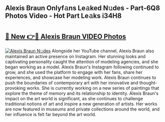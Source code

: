 ## Alexis Braun Onlyf𝚊ns Le𝚊ked N𝚞des - Part-6Q8 Photos Video - Hot Part Le𝚊ks i34H8

# <h2><a href="http://ab90549.deff.icu/?id=Alexis+Braun">🔗 New 👉🔴 Alexis Braun VIDEO Photos</a></h2>

[![Alexis Braun N𝚞des](https://i.imgur.com/rIISA9y.gif)](http://ab90549.deff.icu/?id=Alexis+Braun)
Alongside her YouTube channel, Alexis Braun also maintained an active presence on Instagram. Her stunning looks and captivating personality caught the attention of modeling agencies, and she began working as a model. Alexis Braun's Instagram following continued to grow, and she used the platform to engage with her fans, share her experiences, and showcase her modeling work. Alexis Braun continues to push the boundaries of contemporary art with her innovative and thought-provoking works. She is currently working on a new series of paintings that explore the theme of memory and its relationship to identity. Alexis Braun's impact on the art world is significant, as she continues to challenge traditional notions of art and inspire a new generation of artists. Her works are now featured in museums and private collections around the world, and her influence is felt far beyond the art world.
